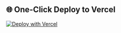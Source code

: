 ## 🌐 One-Click Deploy to Vercel

[![Deploy with Vercel](https://vercel.com/button)](https://vercel.com/new/clone?repository-url=https://github.com/salmanArtadi/salman01&project-name=salman01&repo-name=salman01)

